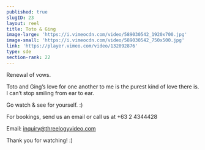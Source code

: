 ```yaml
---
published: true
slugID: 23
layout: reel
title: Toto & Ging
image-large: 'https://i.vimeocdn.com/video/589030542_1920x700.jpg'
image-small: 'https://i.vimeocdn.com/video/589030542_750x500.jpg'
link: 'https://player.vimeo.com/video/132092876'
type: sde
section-rank: 22
---
```

Renewal of vows.

Toto and Ging’s love for one another to me is the purest kind of love there is. I can’t stop smiling from ear to ear.

Go watch & see for yourself. :)

For bookings, send us an email or call us at +63 2 4344428

Email: inquiry@threelogyvideo.com

Thank you for watching! :)

